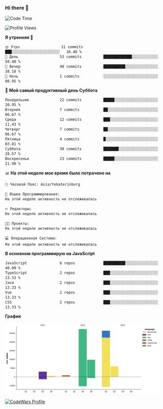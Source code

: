 ### Hi there 👋

<!--START_SECTION:waka-->
![Code Time](http://img.shields.io/badge/Code%20Time-46%20hrs%2055%20mins-blue)

![Profile Views](http://img.shields.io/badge/%D0%9F%D1%80%D0%BE%D1%81%D0%BC%D0%BE%D1%82%D1%80%D0%BE%D0%B2%20%D0%BF%D1%80%D0%BE%D1%84%D0%B8%D0%BB%D1%8F-3-blue)

**Я утренняя 🐤** 

```text
🌞 Утро                   11 commits          ███░░░░░░░░░░░░░░░░░░░░░░   10.48 % 
🌆 День                   53 commits          █████████████░░░░░░░░░░░░   50.48 % 
🌃 Вечер                  40 commits          ██████████░░░░░░░░░░░░░░░   38.10 % 
🌙 Ночь                   1 commits           ░░░░░░░░░░░░░░░░░░░░░░░░░   00.95 % 
```
📅 **Мой самый продуктивный день Суббота** 

```text
Понедельник              22 commits          █████░░░░░░░░░░░░░░░░░░░░   20.95 % 
Вторник                  7 commits           ██░░░░░░░░░░░░░░░░░░░░░░░   06.67 % 
Среда                    12 commits          ███░░░░░░░░░░░░░░░░░░░░░░   11.43 % 
Четверг                  7 commits           ██░░░░░░░░░░░░░░░░░░░░░░░   06.67 % 
Пятница                  4 commits           █░░░░░░░░░░░░░░░░░░░░░░░░   03.81 % 
Суббота                  30 commits          ███████░░░░░░░░░░░░░░░░░░   28.57 % 
Воскресенье              23 commits          █████░░░░░░░░░░░░░░░░░░░░   21.90 % 
```


📊 **На этой неделе мое время было потрачено на** 

```text
🕑︎ Часовой Пояс: Asia/Yekaterinburg

💬 Языки Программирования: 
На этой неделе активность не отслеживалась

🔥 Редакторы: 
На этой неделе активность не отслеживалась

🐱‍💻 Проекты: 
На этой неделе активность не отслеживалась

💻 Операционная Система: 
На этой неделе активность не отслеживалась
```

**В основном программирую на JavaScript** 

```text
JavaScript               6 repos             ██████████░░░░░░░░░░░░░░░   40.00 % 
TypeScript               2 repos             ███░░░░░░░░░░░░░░░░░░░░░░   13.33 % 
Java                     2 repos             ███░░░░░░░░░░░░░░░░░░░░░░   13.33 % 
Vue                      2 repos             ███░░░░░░░░░░░░░░░░░░░░░░   13.33 % 
CSS                      2 repos             ███░░░░░░░░░░░░░░░░░░░░░░   13.33 % 
```



**График**

![Lines of Code chart](https://raw.githubusercontent.com/jange4ik/jange4ik/main/assets/bar_graph.png)


<!--END_SECTION:waka-->

[![CodeWars Profile](https://www.codewars.com/users/jange4ik/badges/small)](https://www.codewars.com/users/jange4ik)
